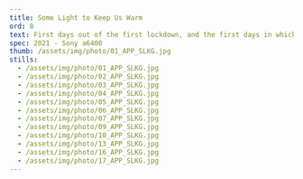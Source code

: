 ```yaml
---
title: Some Light to Keep Us Warm
ord: 8
text: First days out of the first lockdown, and the first days in which I dared to hope that this misfortunate part of history will end.
spec: 2021 - Sony a6400
thumb: /assets/img/photo/01_APP_SLKG.jpg
stills:
  - /assets/img/photo/01_APP_SLKG.jpg
  - /assets/img/photo/02_APP_SLKG.jpg
  - /assets/img/photo/03_APP_SLKG.jpg
  - /assets/img/photo/04_APP_SLKG.jpg
  - /assets/img/photo/05_APP_SLKG.jpg
  - /assets/img/photo/06_APP_SLKG.jpg
  - /assets/img/photo/07_APP_SLKG.jpg
  - /assets/img/photo/09_APP_SLKG.jpg
  - /assets/img/photo/10_APP_SLKG.jpg
  - /assets/img/photo/13_APP_SLKG.jpg
  - /assets/img/photo/16_APP_SLKG.jpg
  - /assets/img/photo/17_APP_SLKG.jpg
---
```


